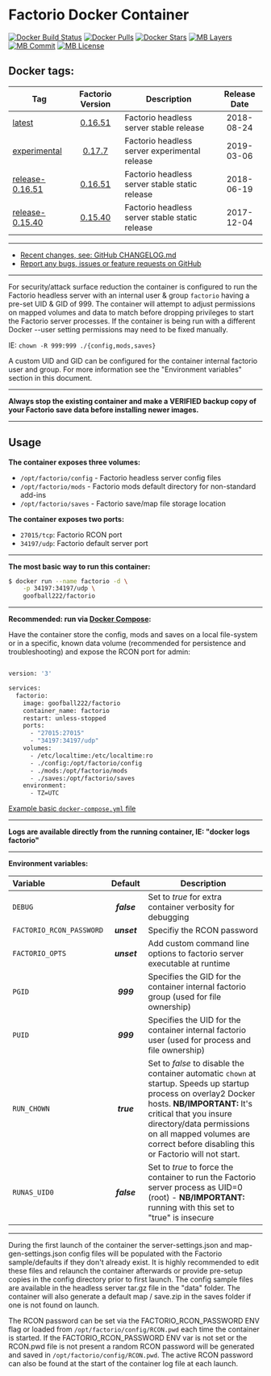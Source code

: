# Factorio Docker Container

[![Docker Build Status](https://img.shields.io/docker/build/goofball222/factorio.svg)](https://hub.docker.com/r/goofball222/factorio/) [![Docker Pulls](https://img.shields.io/docker/pulls/goofball222/factorio.svg)](https://hub.docker.com/r/goofball222/factorio/) [![Docker Stars](https://img.shields.io/docker/stars/goofball222/factorio.svg)](https://hub.docker.com/r/goofball222/factorio/) [![MB Layers](https://images.microbadger.com/badges/image/goofball222/factorio.svg)](https://microbadger.com/images/goofball222/factorio) [![MB Commit](https://images.microbadger.com/badges/commit/goofball222/factorio.svg)](https://microbadger.com/images/goofball222/factorio) [![MB License](https://images.microbadger.com/badges/license/goofball222/factorio.svg)](https://microbadger.com/images/goofball222/factorio)

## Docker tags:
| Tag | Factorio Version | Description | Release Date |
| --- | :---: | --- | :---: |
| [latest](https://github.com/goofball222/factorio/blob/master/stable/Dockerfile) | [0.16.51](https://forums.factorio.com/61009) | Factorio headless server stable release | 2018-08-24 |
| [experimental](https://github.com/goofball222/factorio/blob/master/experimental/Dockerfile) | [0.17.7](https://forums.factorio.com/66956) | Factorio headless server experimental release | 2019-03-06 |
| [release-0.16.51](https://github.com/goofball222/factorio/releases/tag/0.16.51) | [0.16.51](https://forums.factorio.com/61009) | Factorio headless server stable static release | 2018-06-19 |
| [release-0.15.40](https://github.com/goofball222/factorio/releases/tag/0.15.40) | [0.15.40](https://forums.factorio.com/54307) | Factorio headless server stable static release | 2017-12-04 |

---

* [Recent changes, see: GitHub CHANGELOG.md](https://github.com/goofball222/factorio/blob/master/CHANGELOG.md)
* [Report any bugs, issues or feature requests on GitHub](https://github.com/goofball222/factorio/issues)

---

For security/attack surface reduction the container is configured to run the Factorio headless server with an internal user & group `factorio` having a pre-set UID & GID of 999.
The container will attempt to adjust permissions on mapped volumes and data to match before dropping privileges to start the Factorio server processes.
If the container is being run with a different Docker --user setting permissions may need to be fixed manually.

IE: `chown -R 999:999 ./{config,mods,saves}`

A custom UID and GID can be configured for the container internal factorio user and group. For more information see the "Environment variables" section in this document.

---

**Always stop the existing container and make a VERIFIED backup copy of your Factorio save data before installing newer images.**

---

## Usage

**The container exposes three volumes:**
* `/opt/factorio/config` - Factorio headless server config files
* `/opt/factorio/mods` - Factorio mods default directory for non-standard add-ins
* `/opt/factorio/saves` - Factorio save/map file storage location

**The container exposes two ports:**
* `27015/tcp`: Factorio RCON port
* `34197/udp`: Factorio default server port

---

**The most basic way to run this container:**

```bash
$ docker run --name factorio -d \
    -p 34197:34197/udp \
    goofball222/factorio
```

---

**Recommended: run via [Docker Compose](https://docs.docker.com/compose/):**

Have the container store the config, mods and saves on a local file-system or in a specific, known data volume (recommended for persistence and troubleshooting) and expose the RCON port for admin:

```bash

version: '3'

services:
  factorio:
    image: goofball222/factorio
    container_name: factorio
    restart: unless-stopped
    ports:
      - "27015:27015"
      - "34197:34197/udp"
    volumes:
      - /etc/localtime:/etc/localtime:ro
      - ./config:/opt/factorio/config
      - ./mods:/opt/factorio/mods
      - ./saves:/opt/factorio/saves
    environment:
      - TZ=UTC

```

[Example basic `docker-compose.yml` file](https://raw.githubusercontent.com/goofball222/factorio/master/examples/docker-compose.yml)

---

**Logs are available directly from the running container, IE: "docker logs factorio"**

---

**Environment variables:**

| Variable | Default | Description |
| :--- | :---: | --- |
| `DEBUG` | ***false*** | Set to *true* for extra container verbosity for debugging |
| `FACTORIO_RCON_PASSWORD` | ***unset*** | Specifiy the RCON password |
| `FACTORIO_OPTS` | ***unset*** | Add custom command line options to factorio server executable at runtime |
| `PGID` | ***999*** | Specifies the GID for the container internal factorio group (used for file ownership) |
| `PUID` | ***999*** | Specifies the UID for the container internal factorio user (used for process and file ownership) |
| `RUN_CHOWN` | ***true*** | Set to *false* to disable the container automatic `chown` at startup. Speeds up startup process on overlay2 Docker hosts. **NB/IMPORTANT:** It's critical that you insure directory/data permissions on all mapped volumes are correct before disabling this or Factorio will not start. |
| `RUNAS_UID0` | ***false*** | Set to *true* to force the container to run the Factorio server process as UID=0 (root) - **NB/IMPORTANT:** running with this set to "true" is insecure |

---

During the first launch of the container the server-settings.json and map-gen-settings.json config files will be populated with the Factorio sample/defaults if they don't already exist. It is highly recommended to edit these files and relaunch the container afterwards or provide pre-setup copies in the config directory prior to first launch. The config sample files are available in the headless server tar.gz file in the "data" folder. The container will also generate a default map / save.zip in the saves folder if one is not found on launch.

The RCON password can be set via the FACTORIO_RCON_PASSWORD ENV flag or loaded from `/opt/factorio/config/RCON.pwd` each time the container is started. If the FACTORIO_RCON_PASSWORD ENV var is not set or the RCON.pwd file is not present a random RCON password will be generated and saved in `/opt/factorio/config/RCON.pwd`. The active RCON password can also be found at the start of the container log file at each launch.

[//]: # (Licensed under the Apache 2.0 license)
[//]: # (Copyright 2018 The Goofball - goofball222@gmail.com)
